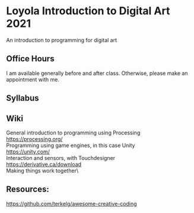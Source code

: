 # Loyola Introduction to Digital Art 2021
An introduction to programming for digital art

## Office Hours
I am available generally before and after class. Otherwise, please make an appointment with me.

## Syllabus

## Wiki

General introduction to programming using Processing\
https://processing.org/  
Programming using game engines, in this case Unity\
https://unity.com/  
Interaction and sensors, with Touchdesigner\
https://derivative.ca/download  
Making things work together\

## Resources:
https://github.com/terkelg/awesome-creative-coding  

